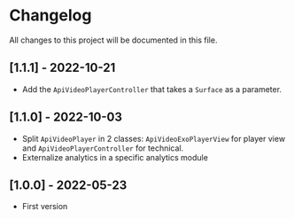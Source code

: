 # Changelog

All changes to this project will be documented in this file.

## [1.1.1] - 2022-10-21

- Add the `ApiVideoPlayerController` that takes a `Surface` as a parameter.

## [1.1.0] - 2022-10-03

- Split `ApiVideoPlayer` in 2 classes: `ApiVideoExoPlayerView` for player view
  and `ApiVideoPlayerController` for technical.
- Externalize analytics in a specific analytics module

## [1.0.0] - 2022-05-23

- First version

